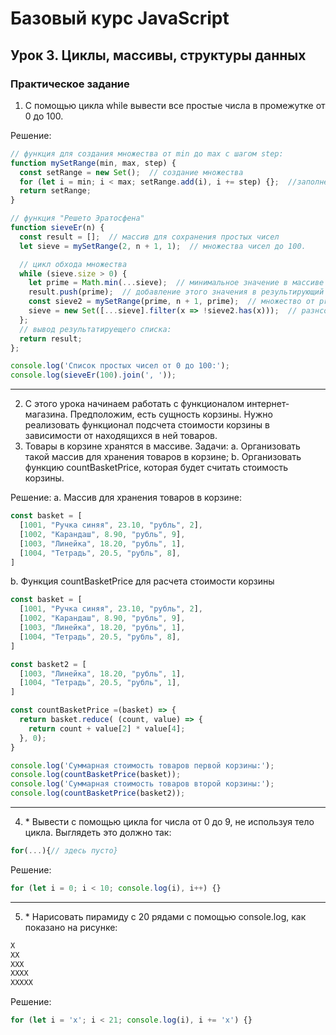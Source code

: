 # Базовый курс JavaScript
## Урок 3. Циклы, массивы, структуры данных

### Практическое задание

1. С помощью цикла while вывести все простые числа в промежутке от 0 до 100.

Решение:
```js
// функция для создания множества от min до max с шагом step:
function mySetRange(min, max, step) {
  const setRange = new Set();  // создание множества
  for (let i = min; i < max; setRange.add(i), i += step) {};  //заполнение множества от min до max с шагом step
  return setRange;
}

// функция "Решето Эратосфена"
function sieveEr(n) {
  const result = [];  // массив для сохранения простых чисел
  let sieve = mySetRange(2, n + 1, 1);  // множества чисел до 100.

  // цикл обхода множества
  while (sieve.size > 0) {
    let prime = Math.min(...sieve);  // минимальное значение в массиве
    result.push(prime);  // добавление этого значения в результирующий список
    const sieve2 = mySetRange(prime, n + 1, prime);  // множество от prime до конца с шагом prime
    sieve = new Set([...sieve].filter(x => !sieve2.has(x)));  // разнсоть множеств
  };
  // вывод результатируещего списка:
  return result;
};

console.log('Список простых чисел от 0 до 100:');
console.log(sieveEr(100).join(', '));
```

---

2. С этого урока начинаем работать с функционалом интернет-магазина.
Предположим, есть сущность корзины.
Нужно реализовать функционал подсчета стоимости корзины в зависимости от находящихся в ней товаров.
3. Товары в корзине хранятся в массиве. Задачи:
a. Организовать такой массив для хранения товаров в корзине;
b. Организовать функцию countBasketPrice, которая будет считать стоимость корзины.

Решение:
a. Массив для хранения товаров в корзине:

```js
const basket = [
  [1001, "Ручка синяя", 23.10, "рубль", 2],
  [1002, "Карандаш", 8.90, "рубль", 9],
  [1003, "Линейка", 18.20, "рубль", 1],
  [1004, "Тетрадь", 20.5, "рубль", 8],
]
```

b. Функция countBasketPrice для расчета стоимости корзины

```js
const basket = [
  [1001, "Ручка синяя", 23.10, "рубль", 2],
  [1002, "Карандаш", 8.90, "рубль", 9],
  [1003, "Линейка", 18.20, "рубль", 1],
  [1004, "Тетрадь", 20.5, "рубль", 8],
]

const basket2 = [
  [1003, "Линейка", 18.20, "рубль", 1],
  [1004, "Тетрадь", 20.5, "рубль", 1],
]

const countBasketPrice =(basket) => {
  return basket.reduce( (count, value) => {
    return count + value[2] * value[4];
  }, 0);
}

console.log('Суммарная стоимость товаров первой корзины:');
console.log(countBasketPrice(basket));
console.log('Суммарная стоимость товаров второй корзины:');
console.log(countBasketPrice(basket2));
```

---

4. \* Вывести с помощью цикла for числа от 0 до 9, не используя тело цикла.
Выглядеть это должно так:

```js
for(...){// здесь пусто}
```

Решение:
```js
for (let i = 0; i < 10; console.log(i), i++) {}
```

---

5. \* Нарисовать пирамиду с 20 рядами с помощью console.log, как показано на рисунке:

```js
X
XX
XXX
XXXX
XXXXX
```

Решение:
```js
for (let i = 'x'; i < 21; console.log(i), i += 'x') {}
```
